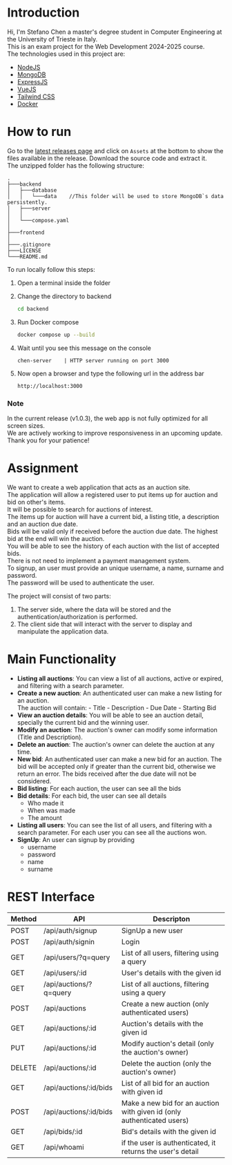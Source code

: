 # Introduction

Hi, I'm Stefano Chen a master's degree student in Computer Engineering at the University of Trieste in Italy.\
This is an exam project for the Web Development 2024-2025 course.\
The technologies used in this project are:

- [NodeJS](https://nodejs.org/en/about)
- [MongoDB](https://www.mongodb.com/)
- [ExpressJS](https://expressjs.com/)
- [VueJS](https://vuejs.org/)
- [Tailwind CSS](https://tailwindcss.com/)
- [Docker](https://www.docker.com/)

# How to run

Go to the [latest releases page](https://github.com/stefano-chen/NextBid/releases/latest) and click on `Assets` at the bottom to show the files available in the release.
Download the source code and extract it.\
The unzipped folder has the following structure:

```
.
├───backend
│   ├───database
│   │   └───data    //This folder will be used to store MongoDB`s data persistently.
│   ├───server
│   │
│   └───compose.yaml
│
├───frontend
│
├───.gitignore
├───LICENSE
└───README.md
```

To run locally follow this steps:

1. Open a terminal inside the folder
2. Change the directory to backend

   ```bash
   cd backend
   ```

3. Run Docker compose

   ```bash
   docker compose up --build
   ```

4. Wait until you see this message on the console

   ```
   chen-server    | HTTP server running on port 3000
   ```

5. Now open a browser and type the following url in the address bar

   ```
   http://localhost:3000
   ```

### Note
In the current release (v1.0.3), the web app is not fully optimized for all screen sizes.\
We are actively working to improve responsiveness in an upcoming update. Thank you for your patience!

# Assignment

We want to create a web application that acts as an auction site.\
The application will allow a registered user to put items up for auction and bid on other's
items.\
It will be possible to search for auctions of interest.\
The items up for auction will have a current bid, a listing title, a description and an auction due date.\
Bids will be valid only if received before the auction due date. The highest bid at the end will win the auction.\
You will be able to see the history of each auction with the list of accepted
bids.\
There is not need to implement a payment management system.\
To signup, an user must provide an unique username, a name, surname and password.\
The password will be used to authenticate the user.

The project will consist of two parts:

1. The server side, where the data will be stored and the
   authentication/authorization is performed.
2. The client side that will interact with the server to display and manipulate the application data.

# Main Functionality

- **Listing all auctions**: You can view a list of all auctions, active or expired, and filtering with a search parameter.
- **Create a new auction**: An authenticated user can make a new listing for an auction.\
  The auction will contain: - Title - Description - Due Date - Starting Bid
- **View an auction details**: You will be able to see an auction detail, specially the current bid and the winning user.
- **Modify an auction**: The auction's owner can modify some information (Title and Description).
- **Delete an auction**: The auction's owner can delete the auction at any time.
- **New bid**: An authenticated user can make a new bid for an auction. The bid will be accepted only if greater than the current bid, otherwise we return an error. The bids received after the due date will not be considered.
- **Bid listing**: For each auction, the user can see all the bids
- **Bid details**: For each bid, the user can see all details
  - Who made it
  - When was made
  - The amount
- **Listing all users**: You can see the list of all users, and filtering with a search parameter. For each user you can see all the auctions won.
- **SignUp**: An user can signup by providing
  - username
  - password
  - name
  - surname

# REST Interface

| Method | API                    | Descripton                                                             |
| ------ | ---------------------- | ---------------------------------------------------------------------- |
| POST   | /api/auth/signup       | SignUp a new user                                                      |
| POST   | /api/auth/signin       | Login                                                                  |
| GET    | /api/users/?q=query    | List of all users, filtering using a query                             |
| GET    | /api/users/:id         | User's details with the given id                                       |
| GET    | /api/auctions/?q=query | List of all auctions, filtering using a query                          |
| POST   | /api/auctions          | Create a new auction (only authenticated users)                        |
| GET    | /api/auctions/:id      | Auction's details with the given id                                    |
| PUT    | /api/auctions/:id      | Modify auction's detail (only the auction's owner)                     |
| DELETE | /api/auctions/:id      | Delete the auction (only the auction's owner)                          |
| GET    | /api/auctions/:id/bids | List of all bid for an auction with given id                           |
| POST   | /api/auctions/:id/bids | Make a new bid for an auction with given id (only authenticated users) |
| GET    | /api/bids/:id          | Bid's details with the given id                                        |
| GET    | /api/whoami            | if the user is authenticated, it returns the user's detail             |
